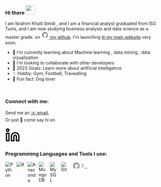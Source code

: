 ### Hi there <img src="https://c.tenor.com/Wx9IEmZZXSoAAAAi/hi.gif" width="30px" height="30px">

I am Ibrahim Khalil Smidi , and I am a financial analyst graduated from ISG Tunis, and I am now studying business analysis and data science as a master grade.<!---a Master&apos;s student in Digital Marketing at the&nbsp;🏛&nbsp;Higher Institute Of Management Of Tunis.--> <!--I am a Photographer, Video Editor and Front-End Developer. You can find some of my work--> <!---on [<img alt="Codepen" width="24px" src="./img/codepen.svg" /> my codepen](https://codepen.io/houssem-lachtar) and of course, here--> on [<img alt="Github" width="24px" src="./img/github.svg" /> my github](https://github.com/Ibrahim-Smidi). I&apos;m launching [🌐 my main website](#) very soon. 

- 🌱 I&apos;m currently learning about Machine learning , data mining , data vizualization
- 👯 I&apos;m looking to collaborate with other developers
- 🥅 2023 Goals: Learn more about artificial intelligence 
- ✨ Hobby: Gym, Football, Travealling
- 🐾 Fun fact: Dog lover 
<br />

### Connect with me:

Send me an [✉️ email](mailto:smidibrahim@gmail.com),<br> Or just 💬&nbsp;come say hi on<br><br>
[![Linkedin](./img/linkedin-light.svg)](https://www.linkedin.com/in/smidi-ibrahim-khalil-488369a6/#gh-light-mode-only)
[![Linkedin](./img/linkedin-dark.svg)](https://www.linkedin.com/in/smidi-ibrahim-khalil-488369a6/#gh-dark-mode-only)


### Programming Languages and Tools I use: <br />


<img align="left" alt="Python" width="26px" src="https://cdn.jsdelivr.net/gh/devicons/devicon/icons/python/python-original.svg" style="padding-right:10px;" />
<img align="left" alt="R" width="26px" src="https://cdn.jsdelivr.net/gh/devicons/devicon/icons/R/R-original.svg" style="padding-right:10px;" />
<img align="left" alt="Anaconda" width="26px" src="https://cdn.jsdelivr.net/gh/devicons/devicon/icons/anaconda/anaconda-original.svg" style="padding-right:10px;" />
<img align="left" alt="MongoDB" width="26px" src="https://cdn.jsdelivr.net/gh/devicons/devicon/icons/mongodb/mongodb-original.svg" style="padding-right:10px;" />
<img align="left" alt="MySQL" width="26px" src="https://cdn.jsdelivr.net/gh/devicons/devicon/icons/mysql/mysql-original.svg" style="padding-right:10px;" />
<img align="left" alt="Git" width="26px" src="https://cdn.jsdelivr.net/gh/devicons/devicon/icons/git/git-original.svg" style="padding-right:10px;" />
<img align="left" alt="Github" width="26px" src="./img/github.svg" />
<img align="left" alt="Terminal" width="26px" src="./img/terminal.svg" />

<!--<br />
<br />
<br />

<table align="center">
      <tr>
        <td width="100%" align="center">
          <a href="https://personal-projects-inky.vercel.app">View Latest Projects</a>
        </td>
      </tr>
 </table> -->
